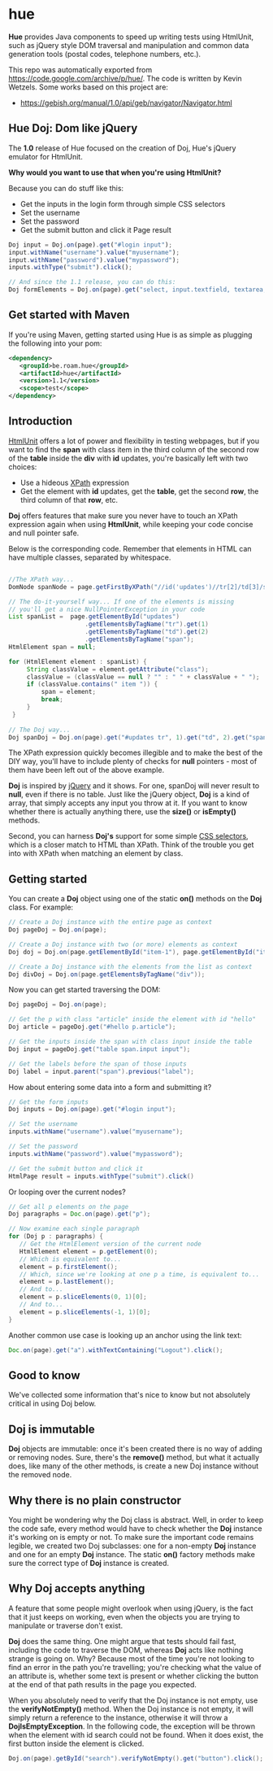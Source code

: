 # hue
**Hue** provides Java components to speed up writing tests using HtmlUnit, such as jQuery style DOM traversal and manipulation and common data generation tools (postal codes, telephone numbers, etc.).

This repo was automatically exported from https://code.google.com/archive/p/hue/. The code is written by Kevin Wetzels. 
Some works based on this project are:

* https://gebish.org/manual/1.0/api/geb/navigator/Navigator.html

## Hue Doj: Dom like jQuery
The **1.0** release of Hue focused on the creation of Doj, Hue's jQuery emulator for HtmlUnit.

**Why would you want to use that when you're using HtmlUnit?**

Because you can do stuff like this:

* Get the inputs in the login form through simple CSS selectors
* Set the username 
* Set the password
* Get the submit button and click it Page result

```javascript
Doj input = Doj.on(page).get("#login input");
input.withName("username").value("myusername");
input.withName("password").value("mypassword");
inputs.withType("submit").click(); 

// And since the 1.1 release, you can do this: 
Doj formElements = Doj.on(page).get("select, input.textfield, textarea, button#save-button"); 
```

## Get started with Maven
If you're using Maven, getting started using Hue is as simple as plugging the following into your pom:

```xml
<dependency> 
   <groupId>be.roam.hue</groupId>
   <artifactId>hue</artifactId> 
   <version>1.1</version> 
   <scope>test</scope> 
</dependency>
```

## Introduction

[HtmlUnit](http://htmlunit.sourceforge.net/) offers a lot of power and flexibility in testing webpages, but if you want to find the **span** with class item in the third column of the second row of the **table** inside the **div** with **id** updates, you're basically left with two choices: 

* Use a hideous [XPath](https://en.wikipedia.org/wiki/XPath) expression
* Get the element with **id** updates, get the **table**, get the second **row**, the third column of that **row**, etc.

**Doj** offers features that make sure you never have to touch an XPath expression again when using **HtmlUnit**, while keeping your code concise and null pointer safe.

Below is the corresponding code. Remember that elements in HTML can have multiple classes, separated by whitespace.

```java 

//The XPath way... 
DomNode spanNode = page.getFirstByXPath("//id('updates')//tr[2]/td[3]/span[contains(concat(' ', @class, ' '),concat(' ', 'item', ' '))]");

// The do-it-yourself way... If one of the elements is missing 
// you'll get a nice NullPointerException in your code 
List spanList =  page.getElementById("updates")
                     .getElementsByTagName("tr").get(1)
                     .getElementsByTagName("td").get(2)
                     .getElementsByTagName("span"); 
HtmlElement span = null; 

for (HtmlElement element : spanList) { 
     String classValue = element.getAttribute("class"); 
     classValue = (classValue == null ? "" : " " + classValue + " "); 
     if (classValue.contains(" item ")) { 
         span = element; 
         break; 
     } 
 }
     
// The Doj way... 
Doj spanDoj = Doj.on(page).get("#updates tr", 1).get("td", 2).get("span.item"); 
```

The XPath expression quickly becomes illegible and to make the best of the DIY way, you'll have to include plenty of checks for **null** pointers - most of them have been left out of the above example.

**Doj** is inspired by [jQuery](https://jquery.com/) and it shows. For one, spanDoj will never result to **null**, even if there is no table. Just like the jQuery object, **Doj** is a kind of array, that simply accepts any input you throw at it. If you want to know whether there is actually anything there, use the **size()** or **isEmpty()** methods.

Second, you can harness **Doj's** support for some simple [CSS selectors](https://developer.mozilla.org/en-US/docs/Web/CSS/CSS_Selectors), which is a closer match to HTML than XPath. Think of the trouble you get into with XPath when matching an element by class.

## Getting started

You can create a **Doj** object using one of the static **on()** methods on the **Doj** class. For example:

```java 
// Create a Doj instance with the entire page as context 
Doj pageDoj = Doj.on(page); 

// Create a Doj instance with two (or more) elements as context 
Doj doj = Doj.on(page.getElementById("item-1"), page.getElementById("item-2")); 

// Create a Doj instance with the elements from the list as context 
Doj divDoj = Doj.on(page.getElementsByTagName("div"));
```


Now you can get started traversing the DOM: 

```java 
Doj pageDoj = Doj.on(page);

// Get the p with class "article" inside the element with id "hello" 
Doj article = pageDoj.get("#hello p.article");

// Get the inputs inside the span with class input inside the table 
Doj input = pageDoj.get("table span.input input");

// Get the labels before the span of those inputs 
Doj label = input.parent("span").previous("label"); 
```

How about entering some data into a form and submitting it?

```java
// Get the form inputs 
Doj inputs = Doj.on(page).get("#login input");

// Set the username 
inputs.withName("username").value("myusername");

// Set the password 
inputs.withName("password").value("mypassword");

// Get the submit button and click it 
HtmlPage result = inputs.withType("submit").click()
```

Or looping over the current nodes? 

```java
// Get all p elements on the page 
Doj paragraphs = Doc.on(page).get("p"); 

// Now examine each single paragraph 
for (Doj p : paragraphs) { 
   // Get the HtmlElement version of the current node 
   HtmlElement element = p.getElement(0); 
   // Which is equivalent to... 
   element = p.firstElement(); 
   // Which, since we're looking at one p a time, is equivalent to... 
   element = p.lastElement(); 
   // And to... 
   element = p.sliceElements(0, 1)[0]; 
   // And to... 
   element = p.sliceElements(-1, 1)[0]; 
}
```

Another common use case is looking up an anchor using the link text: 
```java
Doc.on(page).get("a").withTextContaining("Logout").click();
```

## Good to know
We've collected some information that's nice to know but not absolutely critical in using Doj below.

## Doj is immutable
**Doj** objects are immutable: once it's been created there is no way of adding or removing nodes. Sure, there's the **remove()** method, but what it actually does, like many of the other methods, is create a new Doj instance without the removed node.

## Why there is no plain constructor
You might be wondering why the Doj class is abstract. Well, in order to keep the code safe, every method would have to check whether the **Doj** instance it's working on is empty or not. To make sure the important code remains legible, we created two Doj subclasses: one for a non-empty **Doj** instance and one for an empty **Doj** instance. The static **on()** factory methods make sure the correct type of **Doj** instance is created.

## Why Doj accepts anything
A feature that some people might overlook when using jQuery, is the fact that it just keeps on working, even when the objects you are trying to manipulate or traverse don't exist.

**Doj** does the same thing. One might argue that tests should fail fast, including the code to traverse the DOM, whereas **Doj** acts like nothing strange is going on. Why? Because most of the time you're not looking to find an error in the path you're travelling; you're checking what the value of an attribute is, whether some text is present or whether clicking the button at the end of that path results in the page you expected.

When you absolutely need to verify that the Doj instance is not empty, use the **verifyNotEmpty()** method. When the Doj instance is not empty, it will simply return a reference to the instance, otherwise it will throw a **DojIsEmptyException**. 
In the following code, the exception will be thrown when the element with id search could not be found. When it does exist, the first button inside the element is clicked. 

```java
Doj.on(page).getById("search").verifyNotEmpty().get("button").click();
```
